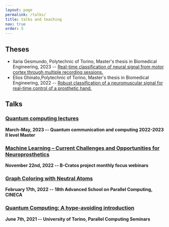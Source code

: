 ```yaml
---
layout: page
permalink: /talks/
title: talks and teaching
nav: true
order: 5
---
```

## Theses
- Ilaria Gesmundo, Polytechnic of Torino, Master's thesis in Biomedical Engineering, 2023 -- [Real-time classification of neural signal from motor cortex through multiple recording sessions.](http://webthesis.biblio.polito.it/id/eprint/26139)
- Elios Ghinato,Polytechnic of Torino, Master's thesis in Biomedical Engineering, 2022 -- [Robust classification of a neuromuscular signal for real-time control of a prosthetic hand.](http://webthesis.biblio.polito.it/id/eprint/25770)

## Talks
### [Quantum computing lectures](https://didattica.polito.it/zxd/b5eda0a74558a342cf659187f06f746f/9dde3c1deee7c791026d6a0ac91322bb/e460136d06fca2b9e050c0828c3749ca?1658471882485)
**March-May, 2023 -- Quantum communication and computing 2022-2023 II level Master**

### [Machine Learning – Current Challenges and Opportunities for Neuroprosthetics](https://www.b-cratos.eu/events/)
**November 22nd, 2022 -- B-Cratos project monthly focus webinars**

### [Graph Coloring with Neutral Atoms](https://events.prace-ri.eu/event/1327/)
**February 17th, 2022 -- 18th Advanced School on Parallel Computing, CINECA**

### [Quantum Computing: A hype-avoiding introduction](https://alpha.di.unito.it/seminars/)
**June 7th, 2021 -- University of Torino, Parallel Computing Seminars**
